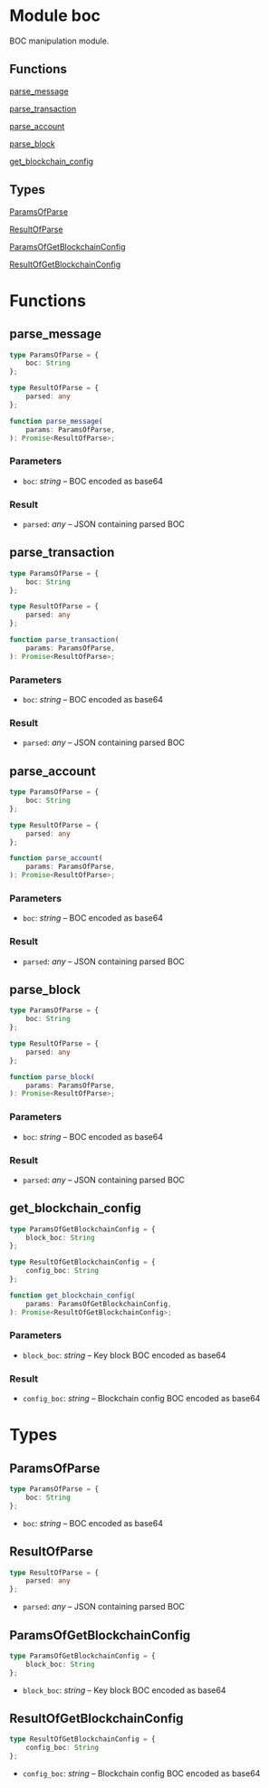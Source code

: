 # Module boc

 BOC manipulation module.
## Functions
[parse_message](#parse_message)

[parse_transaction](#parse_transaction)

[parse_account](#parse_account)

[parse_block](#parse_block)

[get_blockchain_config](#get_blockchain_config)

## Types
[ParamsOfParse](#ParamsOfParse)

[ResultOfParse](#ResultOfParse)

[ParamsOfGetBlockchainConfig](#ParamsOfGetBlockchainConfig)

[ResultOfGetBlockchainConfig](#ResultOfGetBlockchainConfig)


# Functions
## parse_message

```ts
type ParamsOfParse = {
    boc: String
};

type ResultOfParse = {
    parsed: any
};

function parse_message(
    params: ParamsOfParse,
): Promise<ResultOfParse>;
```
### Parameters
- `boc`: _string_ –  BOC encoded as base64
### Result

- `parsed`: _any_ –  JSON containing parsed BOC


## parse_transaction

```ts
type ParamsOfParse = {
    boc: String
};

type ResultOfParse = {
    parsed: any
};

function parse_transaction(
    params: ParamsOfParse,
): Promise<ResultOfParse>;
```
### Parameters
- `boc`: _string_ –  BOC encoded as base64
### Result

- `parsed`: _any_ –  JSON containing parsed BOC


## parse_account

```ts
type ParamsOfParse = {
    boc: String
};

type ResultOfParse = {
    parsed: any
};

function parse_account(
    params: ParamsOfParse,
): Promise<ResultOfParse>;
```
### Parameters
- `boc`: _string_ –  BOC encoded as base64
### Result

- `parsed`: _any_ –  JSON containing parsed BOC


## parse_block

```ts
type ParamsOfParse = {
    boc: String
};

type ResultOfParse = {
    parsed: any
};

function parse_block(
    params: ParamsOfParse,
): Promise<ResultOfParse>;
```
### Parameters
- `boc`: _string_ –  BOC encoded as base64
### Result

- `parsed`: _any_ –  JSON containing parsed BOC


## get_blockchain_config

```ts
type ParamsOfGetBlockchainConfig = {
    block_boc: String
};

type ResultOfGetBlockchainConfig = {
    config_boc: String
};

function get_blockchain_config(
    params: ParamsOfGetBlockchainConfig,
): Promise<ResultOfGetBlockchainConfig>;
```
### Parameters
- `block_boc`: _string_ –  Key block BOC encoded as base64
### Result

- `config_boc`: _string_ –  Blockchain config BOC encoded as base64


# Types
## ParamsOfParse

```ts
type ParamsOfParse = {
    boc: String
};
```
- `boc`: _string_ –  BOC encoded as base64


## ResultOfParse

```ts
type ResultOfParse = {
    parsed: any
};
```
- `parsed`: _any_ –  JSON containing parsed BOC


## ParamsOfGetBlockchainConfig

```ts
type ParamsOfGetBlockchainConfig = {
    block_boc: String
};
```
- `block_boc`: _string_ –  Key block BOC encoded as base64


## ResultOfGetBlockchainConfig

```ts
type ResultOfGetBlockchainConfig = {
    config_boc: String
};
```
- `config_boc`: _string_ –  Blockchain config BOC encoded as base64


